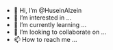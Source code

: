 - 👋 Hi, I’m @HuseinAlzein
- 👀 I’m interested in ...
- 🌱 I’m currently learning ...
- 💞️ I’m looking to collaborate on ...
- 📫 How to reach me ...

<!---
HuseinAlzein/HuseinAlzein is a ✨ special ✨ repository because its `README.md` (this file) appears on your GitHub profile.
You can click the Preview link to take a look at your changes.
--->
